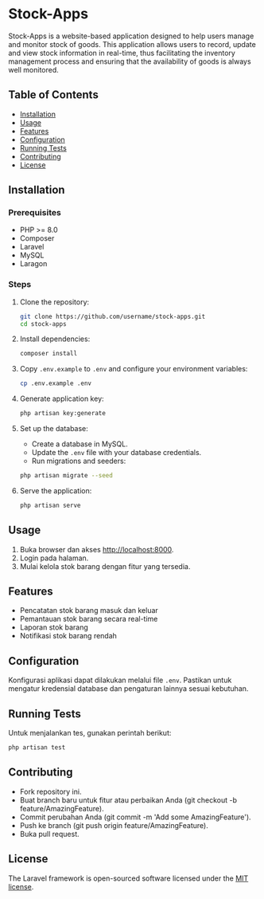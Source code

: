 # Stock-Apps

Stock-Apps is a website-based application designed to help users manage and monitor stock of goods. This application allows users to record, update and view stock information in real-time, thus facilitating the inventory management process and ensuring that the availability of goods is always well monitored.

## Table of Contents

- [Installation](#installation)
- [Usage](#usage)
- [Features](#features)
- [Configuration](#configuration)
- [Running Tests](#running-tests)
- [Contributing](#contributing)
- [License](#license)

## Installation

### Prerequisites

- PHP >= 8.0
- Composer
- Laravel
- MySQL
- Laragon

### Steps

1. Clone the repository:
    ```bash
    git clone https://github.com/username/stock-apps.git
    cd stock-apps
    ```

2. Install dependencies:
    ```bash
    composer install
    ```

3. Copy `.env.example` to `.env` and configure your environment variables:
    ```bash
    cp .env.example .env
    ```

4. Generate application key:
    ```bash
    php artisan key:generate
    ```

5. Set up the database:
    - Create a database in MySQL.
    - Update the `.env` file with your database credentials.
    - Run migrations and seeders:
    ```bash
    php artisan migrate --seed
    ```

6. Serve the application:
    ```bash
    php artisan serve
    ```

## Usage

1. Buka browser dan akses [http://localhost:8000](http://localhost:8000).
2. Login pada halaman.
3. Mulai kelola stok barang dengan fitur yang tersedia.

## Features

- Pencatatan stok barang masuk dan keluar
- Pemantauan stok barang secara real-time
- Laporan stok barang
- Notifikasi stok barang rendah

## Configuration

Konfigurasi aplikasi dapat dilakukan melalui file `.env`. Pastikan untuk mengatur kredensial database dan pengaturan lainnya sesuai kebutuhan.

## Running Tests

Untuk menjalankan tes, gunakan perintah berikut:

```bash
php artisan test
```

## Contributing

- Fork repository ini.
- Buat branch baru untuk fitur atau perbaikan Anda (git checkout -b feature/AmazingFeature).
- Commit perubahan Anda (git commit -m 'Add some AmazingFeature').
- Push ke branch (git push origin feature/AmazingFeature).
- Buka pull request.

## License

The Laravel framework is open-sourced software licensed under the [MIT license](https://opensource.org/licenses/MIT).
